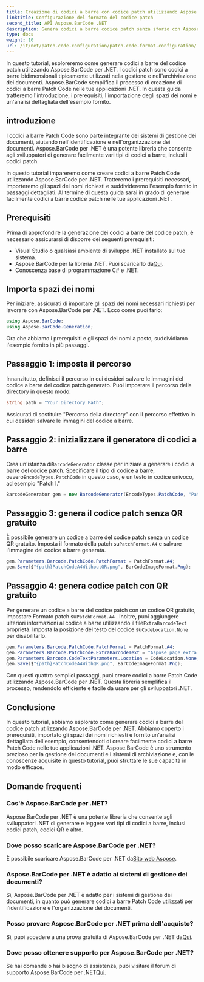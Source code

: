 ```yaml
---
title: Creazione di codici a barre con codice patch utilizzando Aspose.BarCode per .NET
linktitle: Configurazione del formato del codice patch
second_title: API Aspose.BarCode .NET
description: Genera codici a barre codice patch senza sforzo con Aspose.BarCode per .NET. Impara i passaggi per creare codici a barre Patch Code e migliorare il tuo sistema di gestione dei documenti. Scarica subito la libreria!
type: docs
weight: 10
url: /it/net/patch-code-configuration/patch-code-format-configuration/
---
```


In questo tutorial, esploreremo come generare codici a barre del codice patch utilizzando Aspose.BarCode per .NET. I codici patch sono codici a barre bidimensionali tipicamente utilizzati nella gestione e nell'archiviazione dei documenti. Aspose.BarCode semplifica il processo di creazione di codici a barre Patch Code nelle tue applicazioni .NET. In questa guida tratteremo l'introduzione, i prerequisiti, l'importazione degli spazi dei nomi e un'analisi dettagliata dell'esempio fornito.

## introduzione

I codici a barre Patch Code sono parte integrante dei sistemi di gestione dei documenti, aiutando nell'identificazione e nell'organizzazione dei documenti. Aspose.BarCode per .NET è una potente libreria che consente agli sviluppatori di generare facilmente vari tipi di codici a barre, inclusi i codici patch.

In questo tutorial impareremo come creare codici a barre Patch Code utilizzando Aspose.BarCode per .NET. Tratteremo i prerequisiti necessari, importeremo gli spazi dei nomi richiesti e suddivideremo l'esempio fornito in passaggi dettagliati. Al termine di questa guida sarai in grado di generare facilmente codici a barre codice patch nelle tue applicazioni .NET.

## Prerequisiti

Prima di approfondire la generazione dei codici a barre del codice patch, è necessario assicurarsi di disporre dei seguenti prerequisiti:

- Visual Studio o qualsiasi ambiente di sviluppo .NET installato sul tuo sistema.
-  Aspose.BarCode per la libreria .NET. Puoi scaricarlo da[Qui](https://releases.aspose.com/barcode/net/).
- Conoscenza base di programmazione C# e .NET.

## Importa spazi dei nomi

Per iniziare, assicurati di importare gli spazi dei nomi necessari richiesti per lavorare con Aspose.BarCode per .NET. Ecco come puoi farlo:

```csharp
using Aspose.BarCode;
using Aspose.BarCode.Generation;
```

Ora che abbiamo i prerequisiti e gli spazi dei nomi a posto, suddividiamo l'esempio fornito in più passaggi.

## Passaggio 1: imposta il percorso

Innanzitutto, definisci il percorso in cui desideri salvare le immagini del codice a barre del codice patch generato. Puoi impostare il percorso della directory in questo modo:

```csharp
string path = "Your Directory Path";
```

Assicurati di sostituire "Percorso della directory" con il percorso effettivo in cui desideri salvare le immagini del codice a barre.

## Passaggio 2: inizializzare il generatore di codici a barre

 Crea un'istanza di`BarcodeGenerator` classe per iniziare a generare i codici a barre del codice patch. Specificare il tipo di codice a barre, ovvero`EncodeTypes.PatchCode` in questo caso, e un testo in codice univoco, ad esempio "Patch I."

```csharp
BarcodeGenerator gen = new BarcodeGenerator(EncodeTypes.PatchCode, "Patch I");
```

## Passaggio 3: genera il codice patch senza QR gratuito

 È possibile generare un codice a barre del codice patch senza un codice QR gratuito. Imposta il formato della patch su`PatchFormat.A4` e salvare l'immagine del codice a barre generata.

```csharp
gen.Parameters.Barcode.PatchCode.PatchFormat = PatchFormat.A4;
gen.Save($"{path}PatchCodeA4WithoutQR.png", BarCodeImageFormat.Png);
```

## Passaggio 4: genera codice patch con QR gratuito

 Per generare un codice a barre del codice patch con un codice QR gratuito, impostare Formato patch su`PatchFormat.A4` . Inoltre, puoi aggiungere ulteriori informazioni al codice a barre utilizzando il file`ExtraBarcodeText` proprietà. Imposta la posizione del testo del codice su`CodeLocation.None` per disabilitarlo.

```csharp
gen.Parameters.Barcode.PatchCode.PatchFormat = PatchFormat.A4;
gen.Parameters.Barcode.PatchCode.ExtraBarcodeText = "Aspose page extra info";
gen.Parameters.Barcode.CodeTextParameters.Location = CodeLocation.None;
gen.Save($"{path}PatchCodeA4WithQR.png", BarCodeImageFormat.Png);
```

Con questi quattro semplici passaggi, puoi creare codici a barre Patch Code utilizzando Aspose.BarCode per .NET. Questa libreria semplifica il processo, rendendolo efficiente e facile da usare per gli sviluppatori .NET.

## Conclusione

In questo tutorial, abbiamo esplorato come generare codici a barre del codice patch utilizzando Aspose.BarCode per .NET. Abbiamo coperto i prerequisiti, importato gli spazi dei nomi richiesti e fornito un'analisi dettagliata dell'esempio, consentendoti di creare facilmente codici a barre Patch Code nelle tue applicazioni .NET. Aspose.BarCode è uno strumento prezioso per la gestione dei documenti e i sistemi di archiviazione e, con le conoscenze acquisite in questo tutorial, puoi sfruttare le sue capacità in modo efficace.

## Domande frequenti

### Cos'è Aspose.BarCode per .NET?
Aspose.BarCode per .NET è una potente libreria che consente agli sviluppatori .NET di generare e leggere vari tipi di codici a barre, inclusi codici patch, codici QR e altro.

### Dove posso scaricare Aspose.BarCode per .NET?
 È possibile scaricare Aspose.BarCode per .NET da[Sito web Aspose](https://releases.aspose.com/barcode/net/).

### Aspose.BarCode per .NET è adatto ai sistemi di gestione dei documenti?
Sì, Aspose.BarCode per .NET è adatto per i sistemi di gestione dei documenti, in quanto può generare codici a barre Patch Code utilizzati per l'identificazione e l'organizzazione dei documenti.

### Posso provare Aspose.BarCode per .NET prima dell'acquisto?
 Sì, puoi accedere a una prova gratuita di Aspose.BarCode per .NET da[Qui](https://releases.aspose.com/).

### Dove posso ottenere supporto per Aspose.BarCode per .NET?
 Se hai domande o hai bisogno di assistenza, puoi visitare il forum di supporto Aspose.BarCode per .NET[Qui](https://forum.aspose.com/c/barcode/13).
